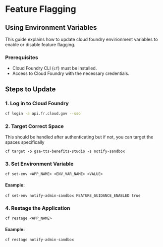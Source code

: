 # Feature Flagging

## Using Environment Variables

This guide explains how to update cloud foundry envirionment variables to enable or disable feature flagging.

### Prerequisites

- Cloud Foundry CLI (`cf`) must be installed.
- Access to Cloud Foundry with the necessary credentials.

## Steps to Update

### 1. Log in to Cloud Foundry

```bash
cf login -a api.fr.cloud.gov --sso
```

### 2. Target Correct Space

This should be handled after authenticating but if not, you can target the spaces specifically

```
cf target -o gsa-tts-benefits-studio -s notify-sandbox
```

### 3. Set Environment Variable

```
cf set-env <APP_NAME> <ENV_VAR_NAME> <VALUE>
```

#### Example:

```
cf set-env notify-admin-sandbox FEATURE_GUIDANCE_ENABLED true
```

### 4. Restage the Application

```
cf restage <APP_NAME>
```

#### Example:

```
cf restage notify-admin-sandbox
```
